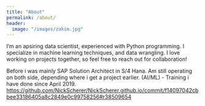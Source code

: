 ```yaml
---
title: "About"
permalink: /about/
header:
  image: "/images/zakim.jpg"
---
```


I’m an apsiring data scientist, experienced with Python programming. I specialize in machine learning techniques, and data wrangling. I love working on projects together, so feel free to reach out for collaboration!

Before i was mainly SAP Solution Architect in S/4 Hana. Am still operating on both side, depending where i get a project earlier.
(AI/ML) - Training i have done since April 2019. https://github.com/NickScherer/NickScherer.github.io/commit/f14097042cbbee33186405a8c2849e0c99758256#r38509654
